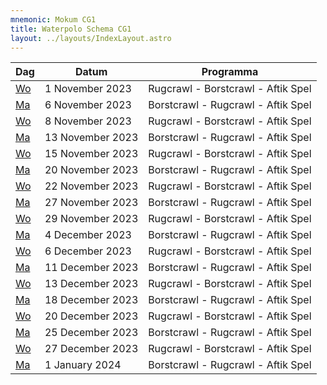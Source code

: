 ```yaml
---
mnemonic: Mokum CG1
title: Waterpolo Schema CG1
layout: ../layouts/IndexLayout.astro
---
```

| Dag | Datum | Programma |
|-----|-------|-----------|
| [Wo](/dates/2023-11-1) | 1 November 2023 | Rugcrawl - Borstcrawl - Aftik Spel |
| [Ma](/dates/2023-11-6) | 6 November 2023 | Borstcrawl - Rugcrawl - Aftik Spel |
| [Wo](/dates/2023-11-8) | 8 November 2023 | Rugcrawl - Borstcrawl - Aftik Spel |
| [Ma](/dates/2023-11-13) | 13 November 2023 | Borstcrawl - Rugcrawl - Aftik Spel |
| [Wo](/dates/2023-11-15) | 15 November 2023 | Rugcrawl - Borstcrawl - Aftik Spel |
| [Ma](/dates/2023-11-20) | 20 November 2023 | Borstcrawl - Rugcrawl - Aftik Spel |
| [Wo](/dates/2023-11-22) | 22 November 2023 | Rugcrawl - Borstcrawl - Aftik Spel |
| [Ma](/dates/2023-11-27) | 27 November 2023 | Borstcrawl - Rugcrawl - Aftik Spel |
| [Wo](/dates/2023-11-29) | 29 November 2023 | Rugcrawl - Borstcrawl - Aftik Spel |
| [Ma](/dates/2023-12-4) | 4 December 2023 | Borstcrawl - Rugcrawl - Aftik Spel |
| [Wo](/dates/2023-12-6) | 6 December 2023 | Rugcrawl - Borstcrawl - Aftik Spel |
| [Ma](/dates/2023-12-11) | 11 December 2023 | Borstcrawl - Rugcrawl - Aftik Spel |
| [Wo](/dates/2023-12-13) | 13 December 2023 | Rugcrawl - Borstcrawl - Aftik Spel |
| [Ma](/dates/2023-12-18) | 18 December 2023 | Borstcrawl - Rugcrawl - Aftik Spel |
| [Wo](/dates/2023-12-20) | 20 December 2023 | Rugcrawl - Borstcrawl - Aftik Spel |
| [Ma](/dates/2023-12-25) | 25 December 2023 | Borstcrawl - Rugcrawl - Aftik Spel |
| [Wo](/dates/2023-12-27) | 27 December 2023 | Rugcrawl - Borstcrawl - Aftik Spel |
| [Ma](/dates/2024-1-1) | 1 January 2024 | Borstcrawl - Rugcrawl - Aftik Spel |
